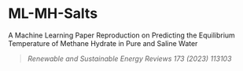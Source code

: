 # ML-MH-Salts
A Machine Learning Paper Reproduction on Predicting the Equilibrium Temperature of Methane Hydrate in Pure and Saline Water

> *Renewable and Sustainable Energy Reviews 173 (2023) 113103*
